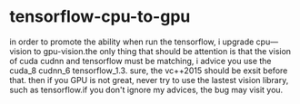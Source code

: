 # tensorflow-cpu-to-gpu
in order to promote the ability when run the tensorflow, i upgrade cpu—vision to gpu-vision.the only thing that should be attention is that the vision of cuda cudnn and tensorflow must be matching, i advice you use the cuda_8 cudnn_6 tensorflow_1.3. sure, the vc++2015 should be exsit before that.
then if you GPU is not great, never try to use the lastest vision library, such as tensorflow.if you don't ignore my advices, the bug may visit you.
